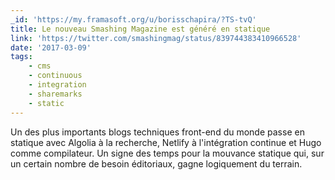 ```yaml
---
_id: 'https://my.framasoft.org/u/borisschapira/?TS-tvQ'
title: Le nouveau Smashing Magazine est généré en statique
link: 'https://twitter.com/smashingmag/status/839744383410966528'
date: '2017-03-09'
tags:
    - cms
    - continuous
    - integration
    - sharemarks
    - static
---
```


<div class="markdown"><p>Un des plus importants blogs techniques front-end du monde passe en statique avec Algolia à la recherche, Netlify à l'intégration continue et Hugo comme compilateur. Un signe des temps pour la mouvance statique qui, sur un certain nombre de besoin éditoriaux, gagne logiquement du terrain.
</p></div>
